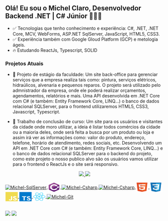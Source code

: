 ## Olá! Eu sou o Michel Claro, Desenvolvedor Backend .NET | C# Júnior 👨🏻‍💻

- ✅ Tecnologias que tenho conhecimento e experiência: C#, .NET, .NET Core, MCV, WebForms, ASP.NET SqlServer, JavaScript, HTML5, CSS3.
- ✅ Experiência também com Google Gloud Platform (GCP) e metologia ágeis.
- 🔥 Estudando ReactJs, Typescript, SOLID


### Projetos Atuais
- 🚀 Projeto de estágio da faculdade: Um site back-office para gerenciar serviços que a empresa realiza tais como: pintura, serviços elétricos, hidraúlicos,
alvenaria e pequenos reparos. O projeto será utilizado pelo admnistrador da empresa, onde ele poderá realizar orçamentos, agendamentos, relatórios e mais.
Uma API desenvolvida em .NET Core com C# (e também: Entity Framework Core, LINQ...) o banco de dados relacional SQLServer, para o frontend utilizaremos HTML5, CSS3, Javascript, Typescript.

- 🚀 Trabalho de conclusão de curso: Um site para os usuários e visitantes da cidade onde moro utilizar, a ideia é listar todos comércios da cidade ou a maioria deles, 
onde será feita a busca por um produto ou loja e assim irá ver as informações como: valor do produto, endereço, telefone, horário de atendimento, redes sociais, etc.
Desenvolvendo um API em .NET Core com C# (e também: Entity Framework Core, LINQ...) e o banco de dados relacional SQLServer para o backend do projeto, como este projeto o nosso publico alvo são os usuários vamos
utilizar para o frontend o ReactJs e o site será responsivo.


<div align="center">
  <a href="https://github.com/mchclaro">
  <img width="48%" src="https://github-readme-stats.vercel.app/api?username=mchclaro&show_icons=true&theme=dark&include_all_commits=true&count_private=true"/>
  <img width="48%" src="https://github-readme-stats.vercel.app/api/top-langs/?username=mchclaro&layout=compact&langs_count=7&theme=dark"/>
</div>
 
<div style="display: inline_block"><br>
  <img align="center" alt="Michel-SqlServer" height="30" width="40" src="https://cdn.jsdelivr.net/gh/devicons/devicon/icons/microsoftsqlserver/microsoftsqlserver-plain-wordmark.svg">
  <img align="center" alt="Michel-Csharp" height="30" width="40" src="https://raw.githubusercontent.com/devicons/devicon/master/icons/csharp/csharp-original.svg">
  <img align="center" alt="Michel-Csharp" height="30" width="40" src="https://cdn.jsdelivr.net/gh/devicons/devicon/icons/dotnetcore/dotnetcore-original.svg">
  <img align="center" alt="Michel-Csharp" height="30" width="40" src="https://cdn.jsdelivr.net/gh/devicons/devicon/icons/dot-net/dot-net-original-wordmark.svg">
  <img align="center" alt="Michel-HTML" height="30" width="40" src="https://raw.githubusercontent.com/devicons/devicon/master/icons/html5/html5-original.svg">
  <img align="center" alt="Michel-CSS" height="30" width="40" src="https://raw.githubusercontent.com/devicons/devicon/master/icons/css3/css3-original.svg">
  <img align="center" alt="Michel-Js" height="30" width="40" src="https://raw.githubusercontent.com/devicons/devicon/master/icons/javascript/javascript-plain.svg">
  <img align="center" alt="Michel-Ts" height="30" width="40" src="https://raw.githubusercontent.com/devicons/devicon/master/icons/typescript/typescript-plain.svg">
  <img align="center" alt="Michel-React" height="30" width="40" src="https://raw.githubusercontent.com/devicons/devicon/master/icons/react/react-original.svg">
  <img align="center" alt="Michel-Git" height="30" width="40" src="https://cdn.jsdelivr.net/gh/devicons/devicon/icons/git/git-original.svg" >
</div>
  
##
   
  <div>
    <a href="https://www.linkedin.com/in/michel-claro/" target="_blank"><img src="https://img.shields.io/badge/LinkedIn-0077B5?style=for-the-badge&logo=linkedin&logoColor=white" target="_blank"></a>
    <a href="mailto:michel.seve24@gmail.com" target="_blank"><img src="https://img.shields.io/badge/Gmail-D14836?style=for-the-badge&logo=gmail&logoColor=white" target="_blank"></a>
  </div>

